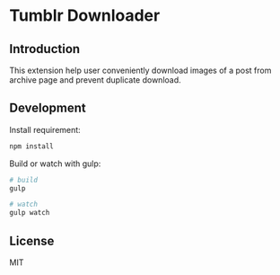 # Tumblr Downloader

## Introduction

This extension help user conveniently download images of
a post from archive page and prevent duplicate download.

## Development

Install requirement:

````bash
npm install
````

Build or watch with gulp:

````bash
# build
gulp

# watch
gulp watch
````

## License

MIT